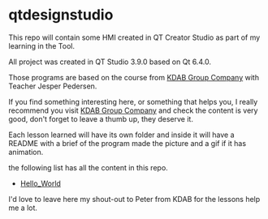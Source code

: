 # qtdesignstudio
This repo will contain some HMI created in QT Creator Studio as part of my learning in the Tool.

All project was created in QT Studio 3.9.0 based on Qt 6.4.0.

Those programs are based on the course from [KDAB Group Company](https://youtu.be/JxyTkXLbcV4) with Teacher Jesper Pedersen.

If you find something interesting here, or something that helps you, I really recommend you visit [KDAB Group Company](https://youtu.be/JxyTkXLbcV4) and check the content is very good, don't forget to leave a thumb up, they deserve it. 

Each lesson learned will have its own folder and inside it will have a README with a brief of the program made the picture and a gif if it has animation. 

the following list has all the content in this repo.
- [Hello_World]()






I'd love to leave here my shout-out to Peter from KDAB for the lessons help me a lot. 